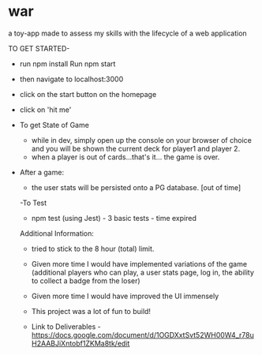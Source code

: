 # war
a toy-app made to assess my skills with the lifecycle of a web application

TO GET STARTED-
- run npm install
Run npm start
- then navigate to localhost:3000
- click on the start button on the homepage
- click on 'hit me'

- To get State of Game
  - while in dev, simply open up the console on your browser of choice and you will be shown the current deck for player1 and player 2.
  - when a player is out of cards...that's it... the game is over.

- After a game:
  - the user stats will be persisted onto a PG database. [out of time]

  -To Test
  - npm test (using Jest) - 3 basic tests - time expired

  Additional Information:
    - tried to stick to the 8 hour (total) limit.
    - Given more time I would have implemented variations of the game (additional players who can play, a user stats page, log in, the ability to collect a badge from the loser)
    - Given more time I would have improved the UI immensely
    - This project was a lot of fun to build!

    - Link to Deliverables - https://docs.google.com/document/d/1OGDXxtSvt52WH00W4_r78uH2AABJiXntobf1ZKMa8tk/edit




